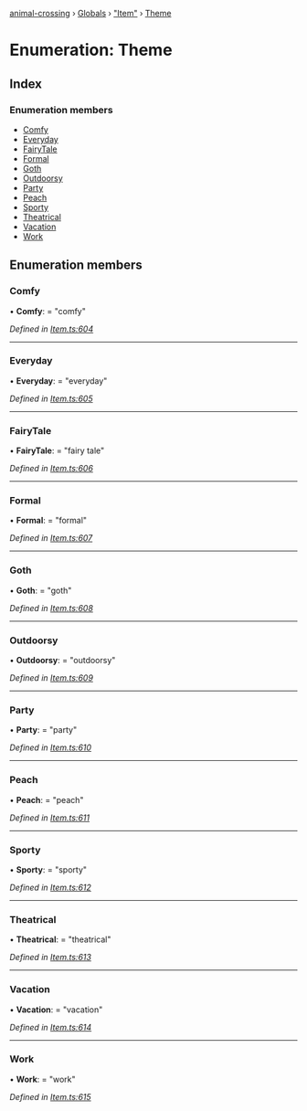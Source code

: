 [animal-crossing](../README.md) › [Globals](../globals.md) › ["Item"](../modules/_item_.md) › [Theme](_item_.theme.md)

# Enumeration: Theme

## Index

### Enumeration members

* [Comfy](_item_.theme.md#comfy)
* [Everyday](_item_.theme.md#everyday)
* [FairyTale](_item_.theme.md#fairytale)
* [Formal](_item_.theme.md#formal)
* [Goth](_item_.theme.md#goth)
* [Outdoorsy](_item_.theme.md#outdoorsy)
* [Party](_item_.theme.md#party)
* [Peach](_item_.theme.md#peach)
* [Sporty](_item_.theme.md#sporty)
* [Theatrical](_item_.theme.md#theatrical)
* [Vacation](_item_.theme.md#vacation)
* [Work](_item_.theme.md#work)

## Enumeration members

###  Comfy

• **Comfy**: = "comfy"

*Defined in [Item.ts:604](https://github.com/Norviah/animal-crossing/blob/e9cea70/module/types/Item.ts#L604)*

___

###  Everyday

• **Everyday**: = "everyday"

*Defined in [Item.ts:605](https://github.com/Norviah/animal-crossing/blob/e9cea70/module/types/Item.ts#L605)*

___

###  FairyTale

• **FairyTale**: = "fairy tale"

*Defined in [Item.ts:606](https://github.com/Norviah/animal-crossing/blob/e9cea70/module/types/Item.ts#L606)*

___

###  Formal

• **Formal**: = "formal"

*Defined in [Item.ts:607](https://github.com/Norviah/animal-crossing/blob/e9cea70/module/types/Item.ts#L607)*

___

###  Goth

• **Goth**: = "goth"

*Defined in [Item.ts:608](https://github.com/Norviah/animal-crossing/blob/e9cea70/module/types/Item.ts#L608)*

___

###  Outdoorsy

• **Outdoorsy**: = "outdoorsy"

*Defined in [Item.ts:609](https://github.com/Norviah/animal-crossing/blob/e9cea70/module/types/Item.ts#L609)*

___

###  Party

• **Party**: = "party"

*Defined in [Item.ts:610](https://github.com/Norviah/animal-crossing/blob/e9cea70/module/types/Item.ts#L610)*

___

###  Peach

• **Peach**: = "peach"

*Defined in [Item.ts:611](https://github.com/Norviah/animal-crossing/blob/e9cea70/module/types/Item.ts#L611)*

___

###  Sporty

• **Sporty**: = "sporty"

*Defined in [Item.ts:612](https://github.com/Norviah/animal-crossing/blob/e9cea70/module/types/Item.ts#L612)*

___

###  Theatrical

• **Theatrical**: = "theatrical"

*Defined in [Item.ts:613](https://github.com/Norviah/animal-crossing/blob/e9cea70/module/types/Item.ts#L613)*

___

###  Vacation

• **Vacation**: = "vacation"

*Defined in [Item.ts:614](https://github.com/Norviah/animal-crossing/blob/e9cea70/module/types/Item.ts#L614)*

___

###  Work

• **Work**: = "work"

*Defined in [Item.ts:615](https://github.com/Norviah/animal-crossing/blob/e9cea70/module/types/Item.ts#L615)*
